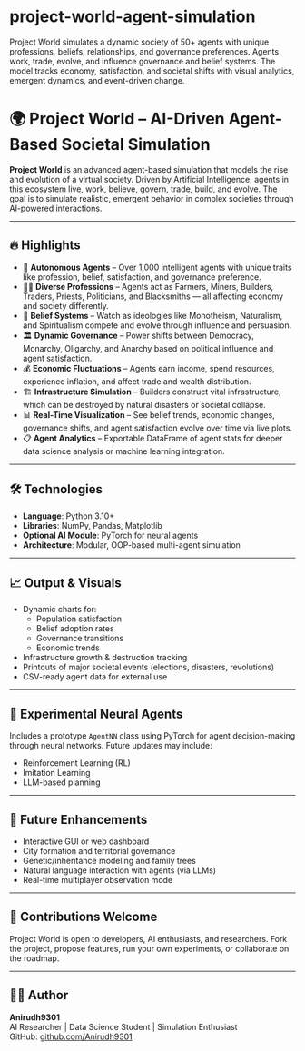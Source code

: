 # project-world-agent-simulation
Project World simulates a dynamic society of 50+ agents with unique professions, beliefs, relationships, and governance preferences. Agents work, trade, evolve, and influence governance and belief systems. The model tracks economy, satisfaction, and societal shifts with visual analytics, emergent dynamics, and event-driven change.
# 🌍 Project World – AI-Driven Agent-Based Societal Simulation

**Project World** is an advanced agent-based simulation that models the rise and evolution of a virtual society. Driven by Artificial Intelligence, agents in this ecosystem live, work, believe, govern, trade, build, and evolve. The goal is to simulate realistic, emergent behavior in complex societies through AI-powered interactions.

---

## 🔥 Highlights

- 🤖 **Autonomous Agents** – Over 1,000 intelligent agents with unique traits like profession, belief, satisfaction, and governance preference.
- 🧑‍🌾 **Diverse Professions** – Agents act as Farmers, Miners, Builders, Traders, Priests, Politicians, and Blacksmiths — all affecting economy and society differently.
- 🧠 **Belief Systems** – Watch as ideologies like Monotheism, Naturalism, and Spiritualism compete and evolve through influence and persuasion.
- 🏛 **Dynamic Governance** – Power shifts between Democracy, Monarchy, Oligarchy, and Anarchy based on political influence and agent satisfaction.
- 💰 **Economic Fluctuations** – Agents earn income, spend resources, experience inflation, and affect trade and wealth distribution.
- 🏗 **Infrastructure Simulation** – Builders construct vital infrastructure, which can be destroyed by natural disasters or societal collapse.
- 📊 **Real-Time Visualization** – See belief trends, economic changes, governance shifts, and agent satisfaction evolve over time via live plots.
- 📋 **Agent Analytics** – Exportable DataFrame of agent stats for deeper data science analysis or machine learning integration.

---

## 🛠 Technologies

- **Language**: Python 3.10+
- **Libraries**: NumPy, Pandas, Matplotlib
- **Optional AI Module**: PyTorch for neural agents
- **Architecture**: Modular, OOP-based multi-agent simulation

---

## 📈 Output & Visuals

- Dynamic charts for:
  - Population satisfaction
  - Belief adoption rates
  - Governance transitions
  - Economic trends
- Infrastructure growth & destruction tracking
- Printouts of major societal events (elections, disasters, revolutions)
- CSV-ready agent data for external use

---

## 🧬 Experimental Neural Agents

Includes a prototype `AgentNN` class using PyTorch for agent decision-making through neural networks. Future updates may include:
- Reinforcement Learning (RL)
- Imitation Learning
- LLM-based planning

---

## 🚀 Future Enhancements

- Interactive GUI or web dashboard
- City formation and territorial governance
- Genetic/inheritance modeling and family trees
- Natural language interaction with agents (via LLMs)
- Real-time multiplayer observation mode

---

## 🤝 Contributions Welcome

Project World is open to developers, AI enthusiasts, and researchers. Fork the project, propose features, run your own experiments, or collaborate on the roadmap.

---

## 👨‍💻 Author

**Anirudh9301**  
AI Researcher | Data Science Student | Simulation Enthusiast  
GitHub: [github.com/Anirudh9301](https://github.com/Anirudh9301)
